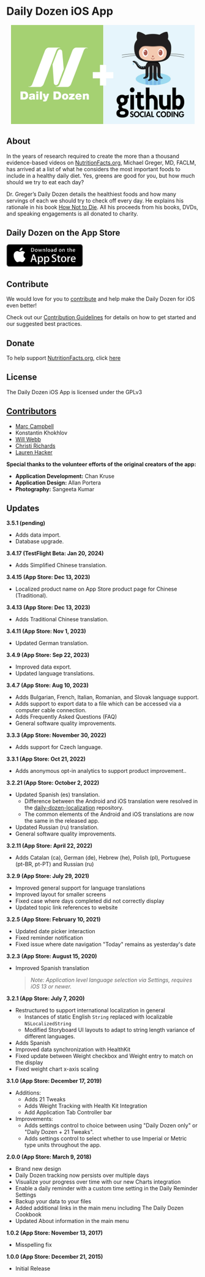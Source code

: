 # Daily Dozen iOS App

<p align="center"><img src="README_files/github-dailydozen.jpg" style="width: 480px"></p>

## About

In the years of research required to create the more than a thousand evidence-based videos on [NutritionFacts.org][nutritionfacts.org], Michael Greger, MD, FACLM, has arrived at a list of what he considers the most important foods to include in a healthy daily diet. Yes, greens are good for you, but how much should we try to eat each day?

Dr. Greger’s Daily Dozen details the healthiest foods and how many servings of each we should try to check off every day. He explains his rationale in his book [How Not to Die][book]. All his proceeds from his books, DVDs, and speaking engagements is all donated to charity.

## Daily Dozen on the App Store

<a href="https://apps.apple.com/us/app/dr-gregers-daily-dozen/id1060700802" alt="Download from the App Store" target="%5fblank"><img src="README_files/app-store.png" width="200"></a>

## Contribute

We would love for you to [contribute][contribute] and help make the Daily Dozen for iOS even better!

Check out our [Contribution Guidelines][contribute] for details on how to get started and our suggested best practices.

## Donate

To help support [NutritionFacts.org][nutritionfacts.org], click [here][donate]

## License

The Daily Dozen iOS App is licensed under the GPLv3

## [Contributors][contributors]

* [Marc Campbell][marc-medley]
* Konstantin Khokhlov <!-- [justaninja] page returns 404 not found -->
* [Will Webb][innerfish]
* [Christi Richards][christirichards]
* [Lauren Hacker][laurenhacker]

**Special thanks to the volunteer efforts of the original creators of the app:**

* **Application Development:** Chan Kruse
* **Application Design:** Allan Portera
* **Photography:** Sangeeta Kumar

## Updates

**3.5.1 (pending)**

- Adds data import.
- Database upgrade.

**3.4.17 (TestFlight Beta: Jan 20, 2024)**

- Adds Simplified Chinese translation.

**3.4.15 (App Store: Dec 13, 2023)**

- Localized product name on App Store product page for Chinese (Traditional).

**3.4.13 (App Store: Dec 13, 2023)**

- Adds Traditional Chinese translation.

**3.4.11 (App Store: Nov 1, 2023)**

- Updated German translation.

**3.4.9 (App Store: Sep 22, 2023)**

- Improved data export.
- Updated language translations.

**3.4.7 (App Store: Aug 10, 2023)**

- Adds Bulgarian, French, Italian, Romanian, and Slovak language support.
- Adds support to export data to a file which can be accessed via a computer cable connection.
- Adds Frequently Asked Questions (FAQ)
- General software quality improvements.

**3.3.3 (App Store: November 30, 2022)**

* Adds support for Czech language.

**3.3.1 (App Store: Oct 21, 2022)**

* Adds anonymous opt-in analytics to support product improvement..

**3.2.21 (App Store: October 2, 2022)**

* Updated Spanish (es) translation.
    * Difference between the Android and iOS translation were resolved in the [daily-dozen-localization](https://github.com/nutritionfactsorg/daily-dozen-localization) repository. 
    * The common elements of the Android and iOS translations are now the same in the released app.
* Updated Russian (ru) translation.
* General software quality improvements. 

**3.2.11 (App Store: April 22, 2022)**

* Adds Catalan (ca), German (de), Hebrew (he), Polish (pl), Portuguese (pt-BR, pt-PT) and Russian (ru)

**3.2.9 (App Store: July 29, 2021)**

* Improved general support for language translations
* Improved layout for smaller screens
* Fixed case where days completed did not correctly display
* Updated topic link references to website

**3.2.5 (App Store: February 10, 2021)**

* Updated date picker interaction
* Fixed reminder notification
* Fixed issue where date navigation "Today" remains as yesterday's date

**3.2.3 (App Store: August 15, 2020)**

* Improved Spanish translation

    > _Note: Application level language selection via Settings, requires iOS 13 or newer._

**3.2.1 (App Store: July 7, 2020)**

* Restructured to support international localization in general
    * Instances of static English `String` replaced with localizable `NSLocalizedString`
    * Modified Storyboard UI layouts to adapt to string length variance of different languages. 
* Adds Spanish
* Improved data synchronization with HealthKit
* Fixed update between Weight checkbox and Weight entry to match on the display
* Fixed weight chart x-axis scaling

**3.1.0 (App Store: December 17, 2019)**

- Additions: 
    * Adds 21 Tweaks
    * Adds Weight Tracking with Health Kit Integration
    * Add Application Tab Controller bar
- Improvements:
    * Adds settings control to choice between using "Daily Dozen only" or "Daily Dozen + 21 Tweaks".
    * Adds settings control to select whether to use Imperial or Metric type units throughout the app.

**2.0.0 (App Store: March 9, 2018)**

* Brand new design
* Daily Dozen tracking now persists over multiple days
* Visualize your progress over time with our new Charts integration
* Enable a daily reminder with a custom time setting in the Daily Reminder Settings
* Backup your data to your files
* Added additional links in the main menu including The Daily Dozen Cookbook
* Updated About information in the main menu

**1.0.2 (App Store: November 13, 2017)**

* Misspelling fix

**1.0.0 (App Store: December 21, 2015)**

* Initial Release

[nutritionfacts.org]:http://nutritionfacts.org "NutritionFacts.org - The Latest in Nutrition Research"
[contribute]:CONTRIBUTING.md "Contribute to the Daily Dozen iOS App"
[contributors]:https://github.com/nutritionfactsorg/daily-dozen-ios/graphs/contributors
[donate]:https://nutritionfacts.org/donate "Donate to NutritionFacts.org"
[book]:http://nutritionfacts.org/book "How Not to Die"
[christirichards]:http://github.com/christirichards "Christi Richards on GitHub"
[innerfish]:https://github.com/innerfish "Will Webb on Github"
[justaninja]:https://github.com/justaninja "Konstantin Khokhlov on Github"
[laurenhacker]:http://github.com/lahacker "Lauren Hacker on Github"
[marc-medley]:http://github.com/marc-medley "Marc Campbell on Github"

